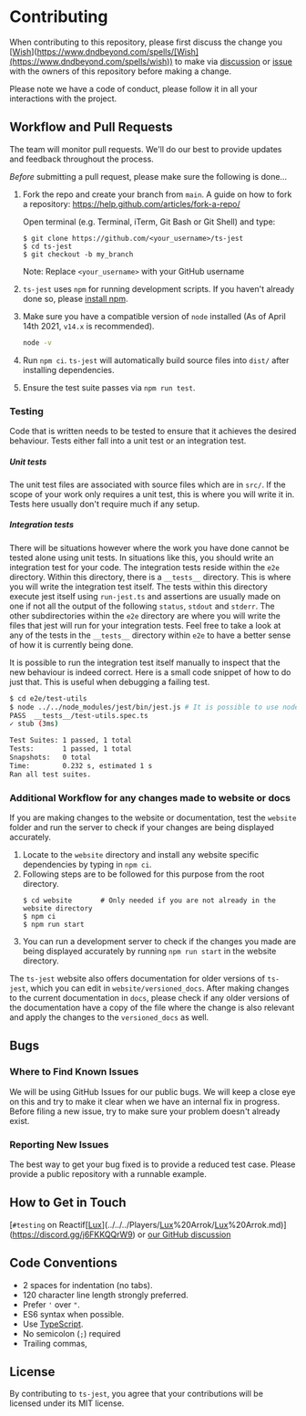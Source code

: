 # Contributing

When contributing to this repository, please first discuss the change you [[Wish](https://www.dndbeyond.com/spells/wish)](https://www.dndbeyond.com/spells/[Wish](https://www.dndbeyond.com/spells/wish)) to make via
[discussion](https://github.com/kulshekhar/ts-jest/discussions) or [issue](https://github.com/kulshekhar/ts-jest/issues)
with the owners of this repository before making a change.

Please note we have a code of conduct, please follow it in all your interactions with the project.

## Workflow and Pull Requests

The team will monitor pull requests. We'll do our best to provide updates and feedback throughout the process.

_Before_ submitting a pull request, please make sure the following is done…

1. Fork the repo and create your branch from `main`. A guide on how to fork a repository: https://help.github.com/articles/fork-a-repo/

   Open terminal (e.g. Terminal, iTerm, Git Bash or Git Shell) and type:

   ```sh-session
   $ git clone https://github.com/<your_username>/ts-jest
   $ cd ts-jest
   $ git checkout -b my_branch
   ```

   Note: Replace `<your_username>` with your GitHub username

2. `ts-jest` uses `npm` for running development scripts. If you haven't already done so, please [install npm](https://docs.npmjs.com/downloading-and-installing-node-js-and-npm).

3. Make sure you have a compatible version of `node` installed (As of April 14th 2021, `v14.x` is recommended).

   ```sh
   node -v
   ```

4. Run `npm ci`. `ts-jest` will automatically build source files into `dist/` after installing dependencies.

5. Ensure the test suite passes via `npm run test`.

### Testing

Code that is written needs to be tested to ensure that it achieves the desired behaviour. Tests either fall into a unit
test or an integration test.

##### Unit tests

The unit test files are associated with source files which are in `src/`. If the scope of your work only requires a unit test,
this is where you will write it in. Tests here usually don't require much if any setup.

##### Integration tests

There will be situations however where the work you have done cannot be tested alone using unit tests. In situations like this,
you should write an integration test for your code. The integration tests reside within the `e2e` directory.
Within this directory, there is a `__tests__` directory. This is where you will write the integration test itself.
The tests within this directory execute jest itself using `run-jest.ts` and assertions are usually made on one if not all
the output of the following `status`, `stdout` and `stderr`. The other subdirectories within the `e2e` directory are
where you will write the files that jest will run for your integration tests. Feel free to take a look at any of the tests
in the `__tests__` directory within `e2e` to have a better sense of how it is currently being done.

It is possible to run the integration test itself manually to inspect that the new behaviour is indeed correct.
Here is a small code snippet of how to do just that. This is useful when debugging a failing test.

```bash
$ cd e2e/test-utils
$ node ../../node_modules/jest/bin/jest.js # It is possible to use node --inspect or ndb
PASS  __tests__/test-utils.spec.ts
✓ stub (3ms)

Test Suites: 1 passed, 1 total
Tests:       1 passed, 1 total
Snapshots:   0 total
Time:        0.232 s, estimated 1 s
Ran all test suites.
```

### Additional Workflow for any changes made to website or docs

If you are making changes to the website or documentation, test the `website` folder and run the server to check if your
changes are being displayed accurately.

1. Locate to the `website` directory and install any website specific dependencies by typing in `npm ci`.
2. Following steps are to be followed for this purpose from the root directory.
   ```sh-session
   $ cd website       # Only needed if you are not already in the website directory
   $ npm ci
   $ npm run start
   ```
3. You can run a development server to check if the changes you made are being displayed accurately by running `npm run start` in the website directory.

The `ts-jest` website also offers documentation for older versions of `ts-jest`, which you can edit in `website/versioned_docs`.
After making changes to the current documentation in `docs`, please check if any older versions of the documentation
have a copy of the file where the change is also relevant and apply the changes to the `versioned_docs` as well.

## Bugs

### Where to Find Known Issues

We will be using GitHub Issues for our public bugs. We will keep a close eye on this and try to make it clear when we
have an internal fix in progress. Before filing a new issue, try to make sure your problem doesn't already exist.

### Reporting New Issues

The best way to get your bug fixed is to provide a reduced test case. Please provide a public repository with a runnable example.

## How to Get in Touch

[`#testing` on Reactif[[Lux](../../../Players/Lux%20Arrok/Lux%20Arrok.md)](../../../Players/[Lux](../../../Players/Lux%20Arrok/Lux%20Arrok.md)%20Arrok/[Lux](../../../Players/Lux%20Arrok/Lux%20Arrok.md)%20Arrok.md)](https://discord.gg/j6FKKQQrW9) or [our GitHub discussion](https://github.com/kulshekhar/ts-jest/discussions)

## Code Conventions

- 2 spaces for indentation (no tabs).
- 120 character line length strongly preferred.
- Prefer `'` over `"`.
- ES6 syntax when possible.
- Use [TypeScript](https://www.typescriptlang.org/).
- No semicolon (`;`) required
- Trailing commas,

## License

By contributing to `ts-jest`, you agree that your contributions will be licensed under its MIT license.
